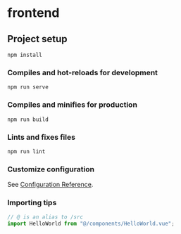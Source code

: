 # frontend

## Project setup

```shell
npm install
```

### Compiles and hot-reloads for development

```shell
npm run serve
```

### Compiles and minifies for production

```shell
npm run build
```

### Lints and fixes files

```shell
npm run lint
```

### Customize configuration

See [Configuration Reference](https://cli.vuejs.org/config/).

### Importing tips

```js
// @ is an alias to /src
import HelloWorld from "@/components/HelloWorld.vue";
```
